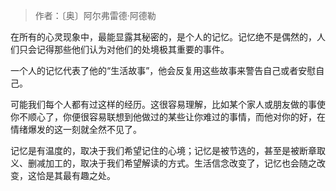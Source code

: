 > 作者：〔奥〕阿尔弗雷德·阿德勒

在所有的心灵现象中，最能显露其秘密的，是个人的记忆。记忆绝不是偶然的，人们只会记得那些他们认为对他们的处境极其重要的事件。

一个人的记忆代表了他的“生活故事”，他会反复用这些故事来警告自己或者安慰自己。

可能我们每个人都有过这样的经历。这很容易理解，比如某个家人或朋友做的事使你不顺心了，你便很容易联想到他做过的某些让你难过的事情，而他对你的好，在情绪爆发的这一刻就全然不见了。

记忆是有温度的，取决于我们希望记住的心境；记忆是被节选的，甚至是被断章取义、删减加工的，取决于我们希望解读的方式。生活信念改变了，记忆也会随之改变，这恰是其最有趣之处。